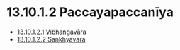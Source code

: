 # 13.10.1.2 Paccayapaccanīya

* [13.10.1.2.1 Vibhaṅgavāra](13.10.1.2/13.10.1.2.1.md)
* [13.10.1.2.2 Saṅkhyāvāra](13.10.1.2/13.10.1.2.2.md)
